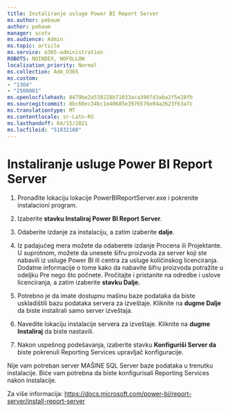 ```yaml
---
title: Instaliranje usluge Power BI Report Server
ms.author: pebaum
author: pebaum
manager: scotv
ms.audience: Admin
ms.topic: article
ms.service: o365-administration
ROBOTS: NOINDEX, NOFOLLOW
localization_priority: Normal
ms.collection: Adm_O365
ms.custom:
- "1304"
- "2500001"
ms.openlocfilehash: 8479be2a538228b71033aca3907d3aba2f5e28fb
ms.sourcegitcommit: 8bc60ec34bc1e40685e3976576e04a2623f63a7c
ms.translationtype: MT
ms.contentlocale: sr-Latn-RS
ms.lasthandoff: 04/15/2021
ms.locfileid: "51832108"
---
```

# <a name="install-power-bi-report-server"></a>Instaliranje usluge Power BI Report Server

1. Pronađite lokaciju lokacije PowerBIReportServer.exe i pokrenite instalacioni program.

2. Izaberite **stavku Instaliraj Power BI Report Server**.

3. Odaberite izdanje za instalaciju, a zatim izaberite **dalje**.

4. Iz padajućeg mera možete da odaberete izdanje Procena ili Projektante.  U suprotnom, možete da unesete šifru proizvoda za server koji ste nabavili iz usluge Power BI ili centra za usluge količinskog licenciranja. Dodatne informacije o tome kako da nabavite šifru proizvoda potražite u odeljku Pre nego što počnete. Pročitajte i pristanite na odredbe i uslove licenciranja, a zatim izaberite **stavku Dalje.**

5. Potrebno je da imate dostupnu mašinu baze podataka da biste uskladištili bazu podataka servera za izveštaje. Kliknite na **dugme Dalje** da biste instalirali samo server izveštaja.

6. Navedite lokaciju instalacije servera za izveštaje. Kliknite na **dugme Instaliraj** da biste nastavili.

7. Nakon uspešnog podešavanja, izaberite stavku **Konfiguriši Server da** biste pokrenuli Reporting Services upravljač konfiguracije.

Nije vam potreban server MAŠINE SQL Server baze podataka u trenutku instalacije. Biće vam potrebna da biste konfigurisali Reporting Services nakon instalacije.

Za više informacija: https://docs.microsoft.com/power-bi/report-server/install-report-server
